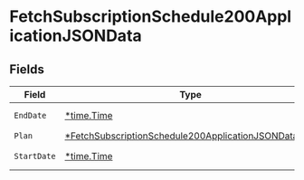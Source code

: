# FetchSubscriptionSchedule200ApplicationJSONData


## Fields

| Field                                                                                                                                  | Type                                                                                                                                   | Required                                                                                                                               | Description                                                                                                                            | Example                                                                                                                                |
| -------------------------------------------------------------------------------------------------------------------------------------- | -------------------------------------------------------------------------------------------------------------------------------------- | -------------------------------------------------------------------------------------------------------------------------------------- | -------------------------------------------------------------------------------------------------------------------------------------- | -------------------------------------------------------------------------------------------------------------------------------------- |
| `EndDate`                                                                                                                              | [*time.Time](https://pkg.go.dev/time#Time)                                                                                             | :heavy_minus_sign:                                                                                                                     | N/A                                                                                                                                    | 2022-06-12T07:00:00+00:00                                                                                                              |
| `Plan`                                                                                                                                 | [*FetchSubscriptionSchedule200ApplicationJSONDataPlan](../../models/operations/fetchsubscriptionschedule200applicationjsondataplan.md) | :heavy_minus_sign:                                                                                                                     | N/A                                                                                                                                    |                                                                                                                                        |
| `StartDate`                                                                                                                            | [*time.Time](https://pkg.go.dev/time#Time)                                                                                             | :heavy_minus_sign:                                                                                                                     | N/A                                                                                                                                    | 2022-05-12T07:00:00+00:00                                                                                                              |